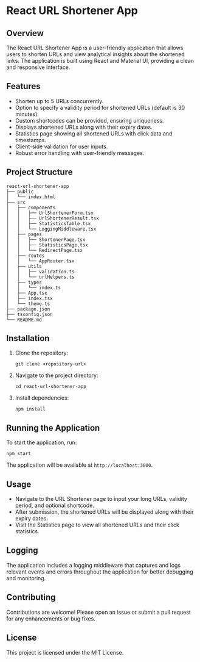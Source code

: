 # React URL Shortener App

## Overview
The React URL Shortener App is a user-friendly application that allows users to shorten URLs and view analytical insights about the shortened links. The application is built using React and Material UI, providing a clean and responsive interface.

## Features
- Shorten up to 5 URLs concurrently.
- Option to specify a validity period for shortened URLs (default is 30 minutes).
- Custom shortcodes can be provided, ensuring uniqueness.
- Displays shortened URLs along with their expiry dates.
- Statistics page showing all shortened URLs with click data and timestamps.
- Client-side validation for user inputs.
- Robust error handling with user-friendly messages.

## Project Structure
```
react-url-shortener-app
├── public
│   └── index.html
├── src
│   ├── components
│   │   ├── UrlShortenerForm.tsx
│   │   ├── UrlShortenerResult.tsx
│   │   ├── StatisticsTable.tsx
│   │   └── LoggingMiddleware.tsx
│   ├── pages
│   │   ├── ShortenerPage.tsx
│   │   ├── StatisticsPage.tsx
│   │   └── RedirectPage.tsx
│   ├── routes
│   │   └── AppRouter.tsx
│   ├── utils
│   │   ├── validation.ts
│   │   └── urlHelpers.ts
│   ├── types
│   │   └── index.ts
│   ├── App.tsx
│   ├── index.tsx
│   └── theme.ts
├── package.json
├── tsconfig.json
└── README.md
```

## Installation
1. Clone the repository:
   ```
   git clone <repository-url>
   ```
2. Navigate to the project directory:
   ```
   cd react-url-shortener-app
   ```
3. Install dependencies:
   ```
   npm install
   ```

## Running the Application
To start the application, run:
```
npm start
```
The application will be available at `http://localhost:3000`.

## Usage
- Navigate to the URL Shortener page to input your long URLs, validity period, and optional shortcode.
- After submission, the shortened URLs will be displayed along with their expiry dates.
- Visit the Statistics page to view all shortened URLs and their click statistics.

## Logging
The application includes a logging middleware that captures and logs relevant events and errors throughout the application for better debugging and monitoring.

## Contributing
Contributions are welcome! Please open an issue or submit a pull request for any enhancements or bug fixes.

## License
This project is licensed under the MIT License.